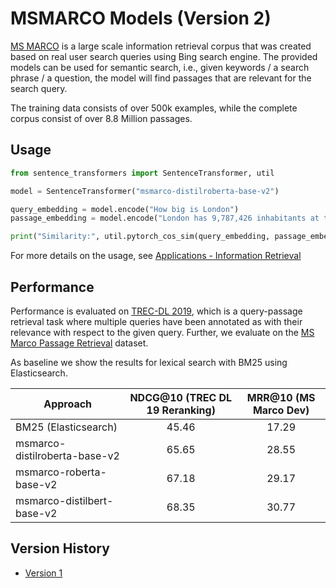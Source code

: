 # MSMARCO Models (Version 2)
[MS MARCO](https://microsoft.github.io/msmarco/) is a large scale information retrieval corpus that was created based on real user search queries using Bing search engine. The provided models can be used for semantic search, i.e., given keywords / a search phrase / a question, the model will find passages that are relevant for the search query.

The training data consists of over 500k examples, while the complete  corpus consist of over 8.8 Million passages.
 
## Usage
```python
from sentence_transformers import SentenceTransformer, util

model = SentenceTransformer("msmarco-distilroberta-base-v2")

query_embedding = model.encode("How big is London")
passage_embedding = model.encode("London has 9,787,426 inhabitants at the 2011 census")

print("Similarity:", util.pytorch_cos_sim(query_embedding, passage_embedding))
```


For more details on the usage, see [Applications - Information Retrieval](../../examples/sentence_transformer/applications/retrieve_rerank/README.md)


## Performance
Performance is evaluated on [TREC-DL 2019](https://microsoft.github.io/TREC-2019-Deep-Learning/), which is a query-passage retrieval task where multiple queries have been annotated as with their relevance with respect to the given query.  Further, we evaluate on the [MS Marco Passage Retrieval](https://github.com/microsoft/MSMARCO-Passage-Ranking/) dataset. 

As baseline we show the results for lexical search with BM25 using Elasticsearch.

| Approach       | NDCG@10 (TREC DL 19 Reranking) | MRR@10 (MS Marco Dev) |  
| ------------- |:-------------: | :---: |
| BM25 (Elasticsearch)   | 45.46 | 17.29  |
| msmarco-distilroberta-base-v2   | 65.65 |  28.55    |  
| msmarco-roberta-base-v2 | 67.18 | 29.17 | 
| msmarco-distilbert-base-v2 | 68.35 | 30.77 |



## Version History 

- [Version 1](msmarco-v1.md)
